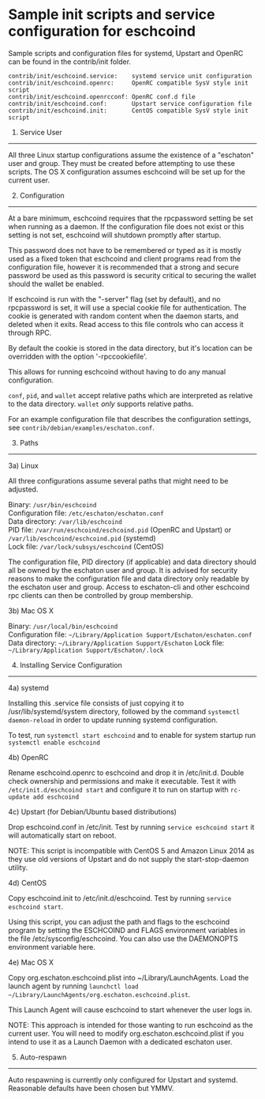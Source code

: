 Sample init scripts and service configuration for eschcoind
==========================================================

Sample scripts and configuration files for systemd, Upstart and OpenRC
can be found in the contrib/init folder.

    contrib/init/eschcoind.service:    systemd service unit configuration
    contrib/init/eschcoind.openrc:     OpenRC compatible SysV style init script
    contrib/init/eschcoind.openrcconf: OpenRC conf.d file
    contrib/init/eschcoind.conf:       Upstart service configuration file
    contrib/init/eschcoind.init:       CentOS compatible SysV style init script

1. Service User
---------------------------------

All three Linux startup configurations assume the existence of a "eschaton" user
and group.  They must be created before attempting to use these scripts.
The OS X configuration assumes eschcoind will be set up for the current user.

2. Configuration
---------------------------------

At a bare minimum, eschcoind requires that the rpcpassword setting be set
when running as a daemon.  If the configuration file does not exist or this
setting is not set, eschcoind will shutdown promptly after startup.

This password does not have to be remembered or typed as it is mostly used
as a fixed token that eschcoind and client programs read from the configuration
file, however it is recommended that a strong and secure password be used
as this password is security critical to securing the wallet should the
wallet be enabled.

If eschcoind is run with the "-server" flag (set by default), and no rpcpassword is set,
it will use a special cookie file for authentication. The cookie is generated with random
content when the daemon starts, and deleted when it exits. Read access to this file
controls who can access it through RPC.

By default the cookie is stored in the data directory, but it's location can be overridden
with the option '-rpccookiefile'.

This allows for running eschcoind without having to do any manual configuration.

`conf`, `pid`, and `wallet` accept relative paths which are interpreted as
relative to the data directory. `wallet` *only* supports relative paths.

For an example configuration file that describes the configuration settings,
see `contrib/debian/examples/eschaton.conf`.

3. Paths
---------------------------------

3a) Linux

All three configurations assume several paths that might need to be adjusted.

Binary:              `/usr/bin/eschcoind`  
Configuration file:  `/etc/eschaton/eschaton.conf`  
Data directory:      `/var/lib/eschcoind`  
PID file:            `/var/run/eschcoind/eschcoind.pid` (OpenRC and Upstart) or `/var/lib/eschcoind/eschcoind.pid` (systemd)  
Lock file:           `/var/lock/subsys/eschcoind` (CentOS)  

The configuration file, PID directory (if applicable) and data directory
should all be owned by the eschaton user and group.  It is advised for security
reasons to make the configuration file and data directory only readable by the
eschaton user and group.  Access to eschaton-cli and other eschcoind rpc clients
can then be controlled by group membership.

3b) Mac OS X

Binary:              `/usr/local/bin/eschcoind`  
Configuration file:  `~/Library/Application Support/Eschaton/eschaton.conf`  
Data directory:      `~/Library/Application Support/Eschaton`
Lock file:           `~/Library/Application Support/Eschaton/.lock`

4. Installing Service Configuration
-----------------------------------

4a) systemd

Installing this .service file consists of just copying it to
/usr/lib/systemd/system directory, followed by the command
`systemctl daemon-reload` in order to update running systemd configuration.

To test, run `systemctl start eschcoind` and to enable for system startup run
`systemctl enable eschcoind`

4b) OpenRC

Rename eschcoind.openrc to eschcoind and drop it in /etc/init.d.  Double
check ownership and permissions and make it executable.  Test it with
`/etc/init.d/eschcoind start` and configure it to run on startup with
`rc-update add eschcoind`

4c) Upstart (for Debian/Ubuntu based distributions)

Drop eschcoind.conf in /etc/init.  Test by running `service eschcoind start`
it will automatically start on reboot.

NOTE: This script is incompatible with CentOS 5 and Amazon Linux 2014 as they
use old versions of Upstart and do not supply the start-stop-daemon utility.

4d) CentOS

Copy eschcoind.init to /etc/init.d/eschcoind. Test by running `service eschcoind start`.

Using this script, you can adjust the path and flags to the eschcoind program by
setting the ESCHCOIND and FLAGS environment variables in the file
/etc/sysconfig/eschcoind. You can also use the DAEMONOPTS environment variable here.

4e) Mac OS X

Copy org.eschaton.eschcoind.plist into ~/Library/LaunchAgents. Load the launch agent by
running `launchctl load ~/Library/LaunchAgents/org.eschaton.eschcoind.plist`.

This Launch Agent will cause eschcoind to start whenever the user logs in.

NOTE: This approach is intended for those wanting to run eschcoind as the current user.
You will need to modify org.eschaton.eschcoind.plist if you intend to use it as a
Launch Daemon with a dedicated eschaton user.

5. Auto-respawn
-----------------------------------

Auto respawning is currently only configured for Upstart and systemd.
Reasonable defaults have been chosen but YMMV.
